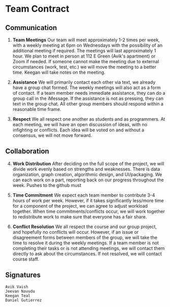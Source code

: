 # Team Contract

## Communication
1. **Team Meetings** 
Our team will meet approximately 1-2 times per week, with a weekly meeting at 6pm on Wednesdays with the possibility of an additional meeting if required. The meetings will last approximately 1 hour. We plan to meet in person at 112 E Green (Avik's apartment) or Zoom if needed. If someone cannot make the meeting due to external circumstances (work, test, etc.) we will move the meeting to a better time. Keegan will take notes on the meeting.

2. **Assistance** 
We will primarily contact each other via text, we already have a group chat formed. The weekly meetings will also act as a form of contact. If a team member needs immediate assistance, they can do a group call in the iMessage. If the assistance is not as pressing, they can text in the group chat. All other group members should respond within a reasonable time frame.

3. **Respect** 
We all respect one another as students and as programmers. At each meeting, we will have an open discussion of ideas, with no infighting or conflicts. Each idea will be voted on and without a consensus, we will not move forward.

## Collaboration

4. **Work Distribution** 
After deciding on the full scope of the project, we will divide work evenly based on strengths and weaknesses. There is data organization, graph creation, algorithmic design, and UI/packaging. We can each work on a part, reporting back on our progress throughout the week. Pushes to the github must 

5. **Time Commitment** 
We expect each team member to contribute 3-4 hours of work per week. However, if it takes significantly less/more time for a component of the project, we can agree to adjust workload together. When time commitments/conflicts occur, we will work together to redistribute work to make sure that everyone has a fair share.

6. **Conflict Resolution** 
We all respect the course and our group project, and hopefully no conflicts will occur. However, if an issue or disagreement forms between members of the group, we will take the time to resolve it during the weekly meetings. If a team member is not completing their tasks or is not attending meetings, we will contact them directly to ask about the circumstances. If not resolved, we will contact course staff.

## Signatures
    Avik Vaish
    Jeevan Navudu
    Keegan Teal
    Daniel Gutierrez
